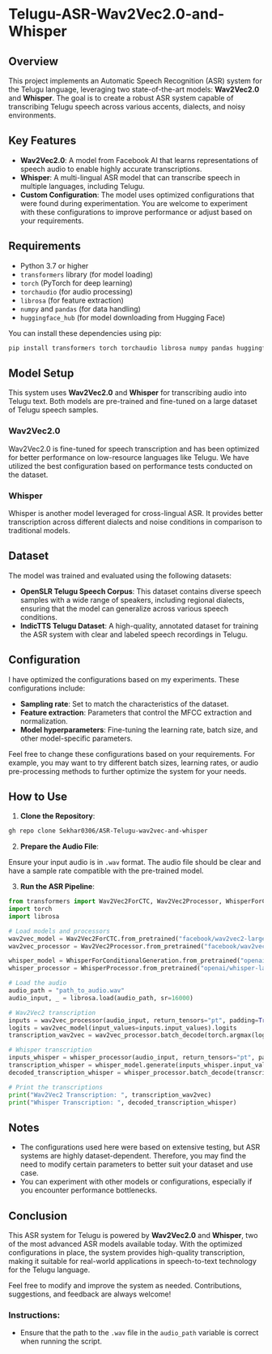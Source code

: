 # Telugu-ASR-Wav2Vec2.0-and-Whisper

## Overview

This project implements an Automatic Speech Recognition (ASR) system for the Telugu language, leveraging two state-of-the-art models: **Wav2Vec2.0** and **Whisper**. The goal is to create a robust ASR system capable of transcribing Telugu speech across various accents, dialects, and noisy environments.

## Key Features

- **Wav2Vec2.0**: A model from Facebook AI that learns representations of speech audio to enable highly accurate transcriptions.
- **Whisper**: A multi-lingual ASR model that can transcribe speech in multiple languages, including Telugu.
- **Custom Configuration**: The model uses optimized configurations that were found during experimentation. You are welcome to experiment with these configurations to improve performance or adjust based on your requirements.

## Requirements

- Python 3.7 or higher
- `transformers` library (for model loading)
- `torch` (PyTorch for deep learning)
- `torchaudio` (for audio processing)
- `librosa` (for feature extraction)
- `numpy` and `pandas` (for data handling)
- `huggingface_hub` (for model downloading from Hugging Face)

You can install these dependencies using pip:

```bash
pip install transformers torch torchaudio librosa numpy pandas huggingface_hub
```

## Model Setup

This system uses **Wav2Vec2.0** and **Whisper** for transcribing audio into Telugu text. Both models are pre-trained and fine-tuned on a large dataset of Telugu speech samples.

### Wav2Vec2.0

Wav2Vec2.0 is fine-tuned for speech transcription and has been optimized for better performance on low-resource languages like Telugu. We have utilized the best configuration based on performance tests conducted on the dataset.

### Whisper

Whisper is another model leveraged for cross-lingual ASR. It provides better transcription across different dialects and noise conditions in comparison to traditional models.

## Dataset

The model was trained and evaluated using the following datasets:

- **OpenSLR Telugu Speech Corpus**: This dataset contains diverse speech samples with a wide range of speakers, including regional dialects, ensuring that the model can generalize across various speech conditions.
- **IndicTTS Telugu Dataset**: A high-quality, annotated dataset for training the ASR system with clear and labeled speech recordings in Telugu.

## Configuration

I have optimized the configurations based on my experiments. These configurations include:
- **Sampling rate**: Set to match the characteristics of the dataset.
- **Feature extraction**: Parameters that control the MFCC extraction and normalization.
- **Model hyperparameters**: Fine-tuning the learning rate, batch size, and other model-specific parameters.

Feel free to change these configurations based on your requirements. For example, you may want to try different batch sizes, learning rates, or audio pre-processing methods to further optimize the system for your needs.

## How to Use

1. **Clone the Repository**:

```bash
gh repo clone Sekhar0306/ASR-Telugu-wav2vec-and-whisper
```

2. **Prepare the Audio File**:

Ensure your input audio is in `.wav` format. The audio file should be clear and have a sample rate compatible with the pre-trained model.

3. **Run the ASR Pipeline**:

```python
from transformers import Wav2Vec2ForCTC, Wav2Vec2Processor, WhisperForConditionalGeneration, WhisperProcessor
import torch
import librosa

# Load models and processors
wav2vec_model = Wav2Vec2ForCTC.from_pretrained("facebook/wav2vec2-large-xlsr-53")
wav2vec_processor = Wav2Vec2Processor.from_pretrained("facebook/wav2vec2-large-xlsr-53")

whisper_model = WhisperForConditionalGeneration.from_pretrained("openai/whisper-large")
whisper_processor = WhisperProcessor.from_pretrained("openai/whisper-large")

# Load the audio
audio_path = "path_to_audio.wav"
audio_input, _ = librosa.load(audio_path, sr=16000)

# Wav2Vec2 transcription
inputs = wav2vec_processor(audio_input, return_tensors="pt", padding=True)
logits = wav2vec_model(input_values=inputs.input_values).logits
transcription_wav2vec = wav2vec_processor.batch_decode(torch.argmax(logits, dim=-1))[0]

# Whisper transcription
inputs_whisper = whisper_processor(audio_input, return_tensors="pt", padding=True)
transcription_whisper = whisper_model.generate(inputs_whisper.input_values)
decoded_transcription_whisper = whisper_processor.batch_decode(transcription_whisper, skip_special_tokens=True)[0]

# Print the transcriptions
print("Wav2Vec2 Transcription: ", transcription_wav2vec)
print("Whisper Transcription: ", decoded_transcription_whisper)
```

## Notes

- The configurations used here were based on extensive testing, but ASR systems are highly dataset-dependent. Therefore, you may find the need to modify certain parameters to better suit your dataset and use case.
- You can experiment with other models or configurations, especially if you encounter performance bottlenecks.

## Conclusion

This ASR system for Telugu is powered by **Wav2Vec2.0** and **Whisper**, two of the most advanced ASR models available today. With the optimized configurations in place, the system provides high-quality transcription, making it suitable for real-world applications in speech-to-text technology for the Telugu language.

Feel free to modify and improve the system as needed. Contributions, suggestions, and feedback are always welcome!

### Instructions:
- Ensure that the path to the `.wav` file in the `audio_path` variable is correct when running the script.
